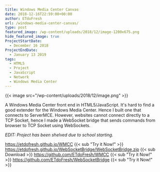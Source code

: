 ```yaml
---
title: Windows Media Center Canvas
date: 2018-12-16T22:59:00+00:00
author: ETdoFresh
url: /windows-media-center-canvas/
type: post
featured_image: /wp-content/uploads/2018/12/image-1200x675.png
hide_featured_image: true
ProjectStartDate:
  - December 16 2018
ProjectEndDate:
  - January 13 2019
tags:
  - HTML5
  - Project
  - JavaScript
  - Network
  - Windows Media Center
---
```


{{< image src="/wp-content/uploads/2018/12/image.png" >}}

A Windows Media Center front end in HTML5/JavaScript. It's hard to find a good extender for the Windows Media Center. Hence I built one that connects to ServerMCE. However, websites cannot connect directly to a TCP Socket, hence I made a WebSocket bridge that sends commands from browser to TCP Socket using WebSockets.

*EDIT: Project has been shelved due to school starting.*

https://etdofresh.github.io/WMCC {{< sub "Try it Now!" >}}
https://etdofresh.github.io/WebSocketBridge/WebSocketBridge.zip {{< sub Download >}}
https://github.com/ETdoFresh/WMCC {{< sub "Try it Now!" >}}
https://github.com/ETdoFresh/WebSocketBridge {{< sub "Try it Now!" >}}
